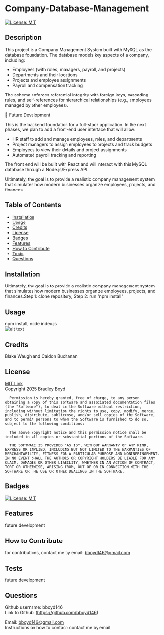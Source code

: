 # Company-Database-Management  
[![License: MIT](https://img.shields.io/badge/License-MIT-yellow.svg)](https://opensource.org/licenses/MIT)

## Description
This project is a Company Management System built with MySQL as the database foundation.
The database models key aspects of a company, including:
- Employees (with roles, managers, payroll, and projects)
- Departments and their locations
- Projects and employee assignments
- Payroll and compensation tracking

The schema enforces referential integrity with foreign keys, cascading rules, and self-references for hierarchical relationships (e.g., employees managed by other employees).

🔮 Future Development

This is the backend foundation for a full-stack application.
In the next phases, we plan to add a front-end user interface that will allow:
- HR staff to add and manage employees, roles, and departments
- Project managers to assign employees to projects and track budgets
- Employees to view their details and project assignments
- Automated payroll tracking and reporting

The front end will be built with React and will interact with this MySQL database through a Node.js/Express API.

Ultimately, the goal is to provide a realistic company management system that simulates how modern businesses organize employees, projects, and finances.

## Table of Contents

- [Installation](#Installation)
- [Usage](#Usage)
- [Credits](#Credits)
- [License](#License)
- [Badges](#Badges)
- [Features](#Features)
- [How to Contribute](#How-to-Contribute)
- [Tests](#Tests)
- [Questions](#Questions)

## Installation 
Ultimately, the goal is to provide a realistic company management system that simulates how modern businesses organize employees, projects, and finances.Step 1: clone repository, Step 2: run "npm install"

## Usage 
npm install, node index.js  
![alt text](assets/images/)

## Credits 
Blake Waugh and Caidon Buchanan

## License 
[MIT Link](https://opensource.org/licenses/MIT)  
   Copyright 2025 Bradley Boyd

      Permission is hereby granted, free of charge, to any person obtaining a copy of this software and associated documentation files (the "Software"), to deal in the Software without restriction, including without limitation the rights to use, copy, modify, merge, publish, distribute, sublicense, and/or sell copies of the Software, and to permit persons to whom the Software is furnished to do so, subject to the following conditions:
      
      The above copyright notice and this permission notice shall be included in all copies or substantial portions of the Software.
      
      THE SOFTWARE IS PROVIDED "AS IS", WITHOUT WARRANTY OF ANY KIND, EXPRESS OR IMPLIED, INCLUDING BUT NOT LIMITED TO THE WARRANTIES OF MERCHANTABILITY, FITNESS FOR A PARTICULAR PURPOSE AND NONINFRINGEMENT. IN NO EVENT SHALL THE AUTHORS OR COPYRIGHT HOLDERS BE LIABLE FOR ANY CLAIM, DAMAGES OR OTHER LIABILITY, WHETHER IN AN ACTION OF CONTRACT, TORT OR OTHERWISE, ARISING FROM, OUT OF OR IN CONNECTION WITH THE SOFTWARE OR THE USE OR OTHER DEALINGS IN THE SOFTWARE.

## Badges
[![License: MIT](https://img.shields.io/badge/License-MIT-yellow.svg)](https://opensource.org/licenses/MIT)

## Features
future development

## How to Contribute
for contributions, contact me by email: bboyd146@gmail.com

## Tests
future development

## Questions
Github username: bboyd146  
Link to Github: (https://github.com/bboyd146)  

Email: bboyd146@gmail.com  
Instructions on how to contact: contact me by email  
